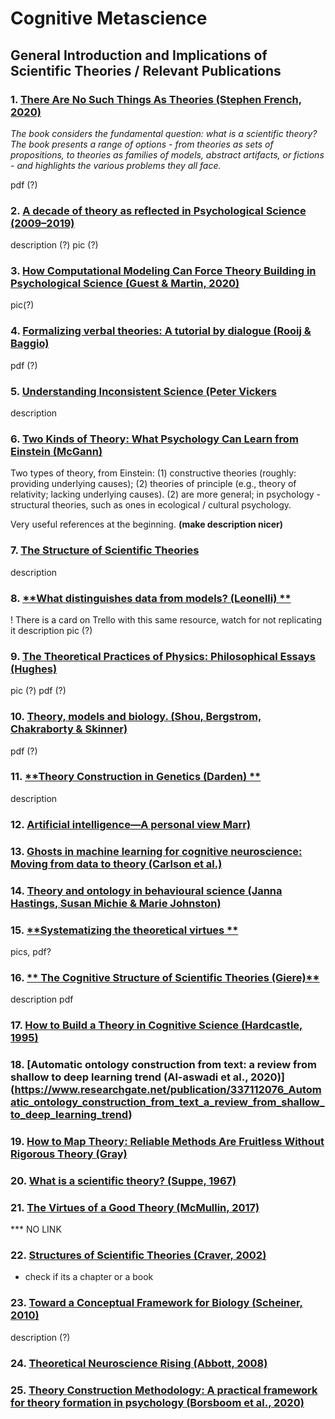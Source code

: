 
# Cognitive Metascience

## General Introduction and Implications of Scientific Theories / Relevant Publications

### 1. [**There Are No Such Things As Theories** (Stephen French, 2020)](https://global.oup.com/academic/product/there-are-no-such-things-as-theories-9780198848158?prevNumResPerPage=20&prevSortField=8&resultsPerPage=20&sortField=8&start=20&lang=en&cc=pl#)

*The book considers the fundamental question: what is a scientific theory? The book presents a range of options - from theories as sets of propositions, to theories as families of models, abstract artifacts, or fictions - and highlights the various problems they all face.*

pdf (?)

### 2. [**A decade of theory as reflected in Psychological Science (2009–2019)**](https://journals.plos.org/plosone/article?id=10.1371/journal.pone.0247986)

description (?)
pic (?)


### 3. [**How Computational Modeling Can Force Theory Building in Psychological Science (Guest & Martin, 2020)**](https://journals.sagepub.com/doi/10.1177/1745691620970585)

pic(?)

### 4. [**Formalizing verbal theories: A tutorial by dialogue (Rooij & Baggio)**](https://journals.sagepub.com/doi/10.1177/1745691620970585)

pdf (?)

### 5. [**Understanding Inconsistent Science (Peter Vickers**](https://global.oup.com/academic/product/understanding-inconsistent-science-9780199692026?cc=at&lang=en&)

description

### 6. [**Two Kinds of Theory: What Psychology Can Learn from Einstein (McGann)**](https://journals.sagepub.com/doi/abs/10.1177/0959354320937804)

Two types of theory, from Einstein: (1) constructive theories (roughly: providing underlying causes); (2) theories of principle (e.g., theory of relativity; lacking underlying causes). (2) are more general; in psychology - structural theories, such as ones in ecological / cultural psychology.

Very useful references at the beginning.
**(make description nicer)**

### 7. [**The Structure of Scientific Theories**](https://plato.stanford.edu/entries/structure-scientific-theories/)

description

### 8. [**What distinguishes data from models? (Leonelli) **](https://pubmed.ncbi.nlm.nih.gov/30873249/)

! There is a card on Trello with this same resource, watch for not replicating it
description
pic (?)

### 9. [**The Theoretical Practices of Physics: Philosophical Essays (Hughes)**](https://www.jstor.org/stable/40930245)
pic (?)
pdf (?)

### 10. [**Theory, models and biology. (Shou, Bergstrom, Chakraborty & Skinner)**](https://elifesciences.org/articles/07158)

pdf (?)

### 11. [**Theory Construction in Genetics (Darden) **]([https://elifesciences.org/articles/07158](https://link.springer.com/chapter/10.1007/978-94-009-9015-9_9))

description

### 12. [**Artificial intelligence—A personal view Marr)**](https://www.sciencedirect.com/science/article/abs/pii/0004370277900133)

### 13. [**Ghosts in machine learning for cognitive neuroscience: Moving from data to theory (Carlson et al.)**](https://www.sciencedirect.com/science/article/abs/pii/S1053811917306663)

### 14. [**Theory and ontology in behavioural science (Janna Hastings, Susan Michie & Marie Johnston)**](https://www.nature.com/articles/s41562-020-0826-9)

### 15. [**Systematizing the theoretical virtues **](https://philarchive.org/rec/KEASTT-2)

pics, pdf?

### 16. [** The Cognitive Structure of Scientific Theories (Giere)**](https://www.jstor.org/stable/188213)

description pdf

### 17. [**How to Build a Theory in Cognitive Science (Hardcastle, 1995)**](https://philpapers.org/rec/HARHTB)

### 18. [**Automatic ontology construction from text: a review from shallow to deep learning trend (Al-aswadi et al., 2020)**] (https://www.researchgate.net/publication/337112076_Automatic_ontology_construction_from_text_a_review_from_shallow_to_deep_learning_trend)

### 19. [**How to Map Theory: Reliable Methods Are Fruitless Without Rigorous Theory (Gray)**](https://static1.squarespace.com/static/5e57f82eb306fc38c7637f33/t/5ed5662c14bfa61ddbf90813/1591043629199/how-to-map-theory.pdf)

### 20. [**What is a scientific theory? (Suppe, 1967)**](https://www.semanticscholar.org/paper/What-is-a-scientific-theory-Suppes/726ab54b16eebf3921f6dfebdc49e0ba426c3e86)

### 21. [**The Virtues of a Good Theory (McMullin, 2017)**](nemalinka)
*** NO LINK

### 22. [**Structures of Scientific Theories (Craver, 2002)**](https://onlinelibrary.wiley.com/doi/book/10.1002/9780470756614)
* check if its a chapter or a book

### 23. [**Toward a Conceptual Framework for Biology (Scheiner, 2010)**](https://www.researchgate.net/publication/230844762_Toward_a_Conceptual_Framework_for_Biology)
description (?)

### 24. [**Theoretical Neuroscience Rising (Abbott, 2008)**](https://www.sciencedirect.com/science/article/pii/S0896627308008921)

### 25. [**Theory Construction Methodology: A practical framework for theory formation in psychology (Borsboom et al., 2020)**](https://www.researchgate.net/publication/349409485_Theory_Construction_Methodology_A_Practical_Framework_for_Building_Theories_in_Psychology)



